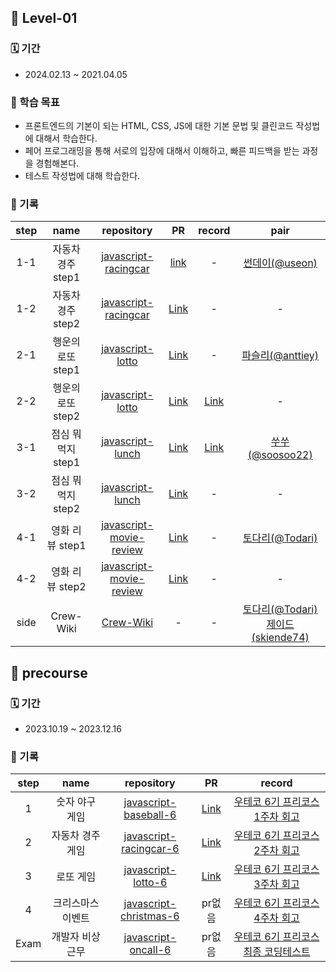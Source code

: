 ## 🥚 Level-01

### 🗓 기간

-  2024.02.13 ~ 2021.04.05

### 🎯 학습 목표

- 프론트엔드의 기본이 되는 HTML, CSS, JS에 대한 기본 문법 및 클린코드 작성법에 대해서 학습한다.
- 페어 프로그래밍을 통해 서로의 입장에 대해서 이해하고, 빠른 피드백을 받는 과정을 경험해본다.
- 테스트 작성법에 대해 학습한다.

### 📝 기록


| step |             name             |                          repository                          |                              PR                              |                            record                            |                       pair                       |
| :--: | :--------------------------: | :----------------------------------------------------------: | :----------------------------------------------------------: | :----------------------------------------------------------: | :----------------------------------------------: |
| 1-1  |        자동차 경주 step1        |   [javascript-racingcar](https://github.com/jinhokim98/javascript-racingcar/tree/jinhokim98)   |                              [link](https://github.com/woowacourse/javascript-racingcar/pull/274)                               | - |    [썬데이(@useon)](https://github.com/useon)    |
| 1-2  |         자동차 경주 step2          | [javascript-racingcar](https://github.com/jinhokim98/javascript-racingcar/tree/jinhokim98) | [Link](https://github.com/woowacourse/javascript-racingcar/pull/305) | - |    -    |
| 2-1  |         행운의 로또 step1         | [javascript-lotto](https://github.com/jinhokim98/javascript-lotto/tree/step1) | [Link](https://github.com/woowacourse/javascript-lotto/pull/259) | - |    [파슬리(@anttiey)](https://github.com/anttiey)    |
| 2-2  |         행운의 로또 step2         | [javascript-lotto](https://github.com/jinhokim98/javascript-lotto/tree/step2) | [Link](https://github.com/woowacourse/javascript-lotto/pull/302) | [Link](https://jinokim.tistory.com/11) |    -    |
| 3-1  |         점심 뭐 먹지 step1         | [javascript-lunch](https://github.com/jinhokim98/javascript-lunch/tree/step1) | [Link](https://github.com/woowacourse/javascript-lunch/pull/118) | [Link](https://jinokim.tistory.com/16) |     [쑤쑤(@soosoo22)](https://github.com/soosoo22)     |
| 3-2  |         점심 뭐 먹지 step2         | [javascript-lunch](https://github.com/jinhokim98/javascript-lunch/tree/step2) | [Link](https://github.com/woowacourse/javascript-lunch/pull/162) | - | - |
| 4-1  |         영화 리뷰 step1         | [javascript-movie-review](https://github.com/jinhokim98/javascript-movie-review/tree/step1) | [Link](https://github.com/woowacourse/javascript-movie-review/pull/108) | - |     [토다리(@Todari)](https://github.com/Todari)     |
| 4-2  |         영화 리뷰 step2         | [javascript-movie-review](https://github.com/jinhokim98/javascript-movie-review/tree/step2) | [Link](https://github.com/woowacourse/javascript-movie-review/pull/142) | - | - |
| side  |         Crew-Wiki         | [Crew-Wiki](https://github.com/Crew-Wiki/frontend) | - | - | [토다리(@Todari)](https://github.com/Todari) [제이드(skiende74)](https://github.com/skiende74) |


## 🌱 precourse

### 🗓 기간

- 2023.10.19 ~ 2023.12.16

### 📝 기록

| step |             name             |                          repository                          |                              PR                              |                            record                            |
| :--: | :--------------------------: | :----------------------------------------------------------: | :----------------------------------------------------------: | :----------------------------------------------------------: |
|  1   |        숫자 야구 게임        | [javascript-baseball-6](https://github.com/jinhokim98/javascript-baseball-6/tree/jinhokim) | [Link](https://github.com/woowacourse-precourse/javascript-baseball-6/pull/8) | [우테코 6기 프리코스 1주차 회고](https://jinokim.tistory.com/2) |
|  2   |       자동차 경주 게임       | [javascript-racingcar-6](https://github.com/jinhokim98/javascript-racingcar-6/tree/jinhokim) | [Link](https://github.com/woowacourse-precourse/javascript-racingcar-6/pull/256) | [우테코 6기 프리코스 2주차 회고](https://jinokim.tistory.com/3) |
|  3   |      로또 게임      | [javascript-lotto-6](https://github.com/jinhokim98/javascript-lotto-6/tree/jinhokim) | [Link](https://github.com/woowacourse-precourse/javascript-lotto-6/pull/248) | [우테코 6기 프리코스 3주차 회고](https://jinokim.tistory.com/6) |
|  4   |      크리스마스 이벤트      | [javascript-christmas-6](https://github.com/jinhokim98/javascript-christmas-6-jinhokim98) | pr없음 | [우테코 6기 프리코스 4주차 회고](https://jinokim.tistory.com/7) |
| Exam | 개발자 비상 근무 | [javascript-oncall-6](https://github.com/jinhokim98/javascript-oncall-6-jinhokim98) | pr없음 | [우테코 6기 프리코스 최종 코딩테스트](https://jinokim.tistory.com/9) |

